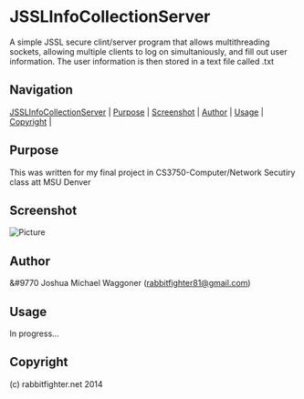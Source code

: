 JSSLInfoCollectionServer
========================
A simple JSSL secure clint/server program that allows multithreading sockets, allowing multiple clients to log on simultaniously, and fill out user information. The user information is then stored in a text file called <username>.txt

Navigation
-----------
[JSSLInfoCollectionServer](#jsslinfocollectionserver) |
[Purpose](#purpose) |
[Screenshot](#screenshot) |
[Author](#author) |
[Usage](#usage) | 
[Copyright](#copyright) | 


Purpose
-------
This was written for my final project in CS3750-Computer/Network Secutiry class att MSU Denver

Screenshot
----------
![Picture](http://rabbitfighter.net/wp-content/uploads/2014/10/dmwarescreenshot31.png)


Author
------
&#9770 Joshua Michael Waggoner (rabbitfighter81@gmail.com)</li>

Usage
-----
In progress...

Copyright
---------
(c) rabbitfighter.net 2014





